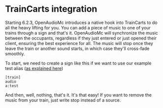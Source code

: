 [//]: # (TITLE:Traincarts)
[//]: # (DESCRIPTION:Using traincarts signs to play music in rides)
[//]: # (TAGS:traincarts,train,music,sign,signs,commands)

# TrainCarts integration
Starting 6.2.3, OpenAudioMc introduces a native hook into TrainCarts to do all the heavy lifting for you. You can add a piece of music to one of your trains through a sign and that's it. OpenAudioMc will synchronize the music between the occupants, regardless if they just entered or just opened their client, ensuring the best experience for all. The music will stop once they leave the train or another sound starts, in which case they'll cross-fade smoothly.

To start, we need to create a sign like this if we want to use our example test alias ([as explained here](alias.md))
```
[train]
audio
a:test
```

And then, well, nothing, that's it. It's that easy! If you want to remove the music from your train, just write stop instead of a source.
